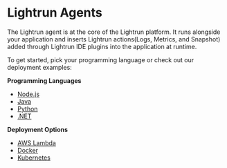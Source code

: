 # Lightrun Agents

The Lightrun agent is at the core of the Lightrun platform. It runs alongside your application and inserts Lightrun actions(Logs, Metrics, and Snapshot) added through Lightrun IDE plugins into the application at runtime.

To get started, pick your programming language or check out our deployment examples:

**Programming Languages**

- [Node.js](/node/agent/)
- [Java](/jvm/agent/)
- [Python](/python/agent/)
- [.NET](/dotnet/agent/)

**Deployment Options**

- [AWS Lambda](/lambda/introduction/)
- [Docker](/docker/)
- [Kubernetes](/kubernetes/)
